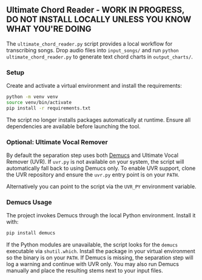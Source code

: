 ## Ultimate Chord Reader - WORK IN PROGRESS, DO NOT INSTALL LOCALLY UNLESS YOU KNOW WHAT YOU'RE DOING

The `ultimate_chord_reader.py` script provides a local workflow for transcribing songs. Drop audio files into `input_songs/` and run `python ultimate_chord_reader.py` to generate text chord charts in `output_charts/`.

### Setup
Create and activate a virtual environment and install the requirements:

```bash
python -m venv venv
source venv/bin/activate
pip install -r requirements.txt
```

The script no longer installs packages automatically at runtime. Ensure all
dependencies are available before launching the tool.

### Optional: Ultimate Vocal Remover
By default the separation step uses both [Demucs](https://github.com/facebookresearch/demucs) and Ultimate Vocal Remover (UVR). If `uvr.py` is not available on your system, the script will automatically fall back to using Demucs only. To enable UVR support, clone the UVR repository and ensure the `uvr.py` entry point is on your `PATH`.

Alternatively you can point to the script via the `UVR_PY` environment
variable.

### Demucs Usage
The project invokes Demucs through the local Python environment. Install it with:

```bash
pip install demucs
```

If the Python modules are unavailable, the script looks for the `demucs`
executable via ``shutil.which``. Install the package in your virtual
environment so the binary is on your ``PATH``.
If Demucs is missing, the separation step will log a warning and continue with
UVR only. You may also run Demucs manually and place the resulting stems next
to your input files.

